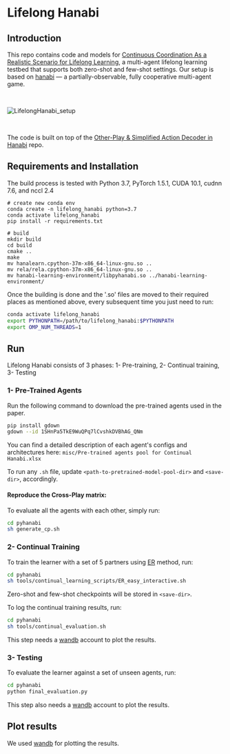 # Lifelong Hanabi

## Introduction

This repo contains code and models for [Continuous Coordination As a Realistic Scenario for Lifelong Learning](), a multi-agent lifelong learning testbed that supports both zero-shot and few-shot settings. Our setup is based on [hanabi](https://github.com/deepmind/hanabi-learning-environment) — a partially-observable, fully cooperative multi-agent game. 


<br/>

![LifelongHanabi_setup](https://user-images.githubusercontent.com/43013139/107289273-c4f17680-6a32-11eb-93c2-0a70a9e342f3.png)

<br/>



The code is built on top of the [Other-Play & Simplified Action Decoder in Hanabi](https://github.com/facebookresearch/hanabi_SAD) repo.



## Requirements and Installation
The build process is tested with Python 3.7,  PyTorch 1.5.1, CUDA 10.1, cudnn 7.6, and nccl 2.4

```
# create new conda env
conda create -n lifelong_hanabi python=3.7
conda activate lifelong_hanabi
pip install -r requirements.txt

# build 
mkdir build
cd build
cmake ..
make
mv hanalearn.cpython-37m-x86_64-linux-gnu.so ..
mv rela/rela.cpython-37m-x86_64-linux-gnu.so ..
mv hanabi-learning-environment/libpyhanabi.so ../hanabi-learning-environment/

```
Once the building is done and the '.so' files are moved to their required places as mentioned above, every subsequent time you just need to run:
```bash
conda activate lifelong_hanabi
export PYTHONPATH=/path/to/lifelong_hanabi:$PYTHONPATH
export OMP_NUM_THREADS=1
```
## Run


Lifelong Hanabi consists of 3 phases: 1- Pre-training, 2- Continual training, 3- Testing 

### 1- Pre-Trained Agents

Run the following command to download the pre-trained agents used in the paper.
```bash
pip install gdown
gdown --id 1SHnPa5TkE9WuQPq7lCvshkDVBhAG_QNm
```
You can find a detailed description of each agent's configs and architectures here:
`misc/Pre-trained agents pool for Continual Hanabi.xlsx`

To run any `.sh` file, update `<path-to-pretrained-model-pool-dir>` and `<save-dir>`, accordingly.

#### Reproduce the Cross-Play matrix:
To evaluate all the agents with each other, simply run:
```bash
cd pyhanabi
sh generate_cp.sh
```

### 2- Continual Training
To train the learner with a set of 5 partners using [ER](https://arxiv.org/abs/1902.10486) method, run:
```bash
cd pyhanabi
sh tools/continual_learning_scripts/ER_easy_interactive.sh
```
Zero-shot and few-shot checkpoints will be stored in `<save-dir>`. 

To log the continual training results, run:

```bash
cd pyhanabi
sh tools/continual_evaluation.sh
```
This step needs a [wandb](https://wandb.ai/home) account to plot the results. 

### 3- Testing
To evaluate the learner against a set of unseen agents, run:
```bash
cd pyhanabi
python final_evaluation.py
```
This step also needs a [wandb](https://wandb.ai/home) account to plot the results. 
## Plot results
We used [wandb](https://docs.wandb.ai/quickstart#1-install-library) for plotting the results.


